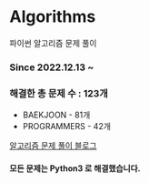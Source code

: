 # Algorithms
파이썬 알고리즘 문제 풀이
### Since 2022.12.13 ~
### 해결한 총 문제 수 : 123개
- BAEKJOON - 81개
- PROGRAMMERS - 42개

[알고리즘 문제 풀이 블로그](https://monzheld.tistory.com/category/%E2%8C%A8%EF%B8%8F%20Algorithms)
#### 모든 문제는 Python3 로 해결했습니다.
